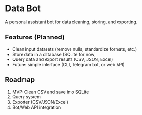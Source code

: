# Data Bot

A personal assistant bot for data cleaning, storing, and exporting.

## Features (Planned)
- Clean input datasets (remove nulls, standardize formats, etc.)
- Store data in a database (SQLite for now)
- Query data and export results (CSV, JSON, Excel)
- Future: simple interface (CLI, Telegram bot, or web API)

## Roadmap
1. MVP: Clean CSV and save into SQLite
2. Query system
3. Exporter (CSV/JSON/Excel)
4. Bot/Web API integration